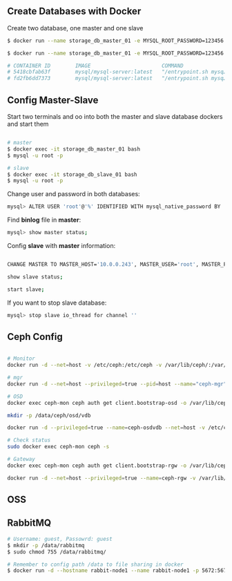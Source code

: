 ## Create Databases with Docker

Create two database, one master and one slave

```sh
$ docker run --name storage_db_master_01 -e MYSQL_ROOT_PASSWORD=123456 -d -p 3307:3306 mysql/mysql-server:latest

$ docker run --name storage_db_master_01 -e MYSQL_ROOT_PASSWORD=123456 -d -p 3308:3306 mysql/mysql-server:latest

# CONTAINER ID        IMAGE                       COMMAND                  CREATED              STATUS                        PORTS                               NAMES
# 5418cbfab63f        mysql/mysql-server:latest   "/entrypoint.sh mysq…"   About a minute ago   Up About a minute (healthy)   33060/tcp, 0.0.0.0:3308->3306/tcp   storage_db_slave_01
# fd2fb6dd7373        mysql/mysql-server:latest   "/entrypoint.sh mysq…"   2 minutes ago        Up 2 minutes (healthy)        33060/tcp, 0.0.0.0:3307->3306/tcp   storage_db_master_01
```

## Config Master-Slave

Start two terminals and oo into both the master and slave database dockers and start them

```sh

# master
$ docker exec -it storage_db_master_01 bash
$ mysql -u root -p

# slave
$ docker exec -it storage_db_slave_01 bash
$ mysql -u root -p
```

Change user and password in both databases:

```sh
mysql> ALTER USER 'root'@'%' IDENTIFIED WITH mysql_native_password BY '123456';
```

Find **binlog** file in **master**:

```sh
mysql> show master status;
```

Config **slave** with **master** information:

```sh

CHANGE MASTER TO MASTER_HOST='10.0.0.243', MASTER_USER='root', MASTER_PASSWORD='123456', MASTER_LOG_FILE='binlog.000005', MASTER_LOG_POS=0;

show slave status;

start slave;
```

If you want to stop slave database:

```sh
mysql> stop slave io_thread for channel ''
```

## Ceph Config

```sh

# Monitor
docker run -d --net=host -v /etc/ceph:/etc/ceph -v /var/lib/ceph/:/var/lib/ceph/ -v /var/log/ceph/:/var/log/ceph/ -e MON_IP=172.20.0.1 -e CEPH_PUBLIC_NETWORK=172.20.0.0/24 --name="ceph-mon" ceph/daemon mon

# mgr
docker run -d --net=host --privileged=true --pid=host --name="ceph-mgr" -v /etc/ceph:/etc/ceph -v /var/lib/ceph/:/var/lib/ceph/ ceph/daemon mgr

# OSD
docker exec ceph-mon ceph auth get client.bootstrap-osd -o /var/lib/ceph/bootstrap-osd/ceph.keyring

mkdir -p /data/ceph/osd/vdb

docker run -d --privileged=true --name=ceph-osdvdb --net=host -v /etc/ceph:/etc/ceph -v /var/lib/ceph/:/var/lib/ceph/ -v /data/ceph/osd/vdb:/var/lib/ceph/osd -e OSD_TYPE=directory -v /etc/localtime:/etc/localtime:ro ceph/daemon osd

# Check status
sudo docker exec ceph-mon ceph -s

# Gateway
docker exec ceph-mon ceph auth get client.bootstrap-rgw -o /var/lib/ceph/bootstrap-rgw/ceph.keyring

docker run -d --net=host --privileged=true --name=ceph-rgw -v /var/lib/ceph/:/var/lib/ceph/ -v /etc/ceph:/etc/ceph -v /etc/localtime:/etc/localtime:ro -e RGW_NAME=rgw0 ceph/daemon rgw

```

## OSS

## RabbitMQ

```sh
# Username: guest, Passowrd: guest
$ mkdir -p /data/rabbitmq
$ sudo chmod 755 /data/rabbitmq/

# Remember to config path /data to file sharing in docker
$ docker run -d --hostname rabbit-node1 --name rabbit-node1 -p 5672:5672 -p 15672:15672 -p 25672:25672 -v /data/rabbitmq:/var/lib/rabbitmq rabbitmq:management
```